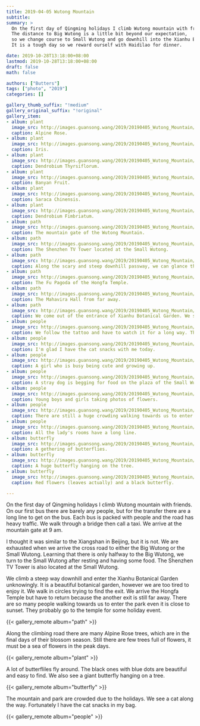 ```yaml
---
title: 2019-04-05 Wutong Mountain
subtitle:
summary: >
  On the first day of Qingming holidays I climb Wutong mountain with friends.
  The distance to Big Wutong is a little bit beyond our expectation,
  so we change course to Small Wutong and go downhill into the Xianhu Botanical Garden.
  It is a tough day so we reward ourself with Haidilao for dinner.

date: 2019-10-28T13:18:00+08:00
lastmod: 2019-10-28T13:18:00+08:00
draft: false
math: false

authors: ["Butters"]
tags: ["photo", "2019"]
categories: []

gallery_thumb_suffix: "!medium"
gallery_original_suffix: "!original"
gallery_item:
- album: plant
  image_src: http://images.guansong.wang/2019/20190405_Wutong_Mountain/DSC00539.JPG
  caption: Alpine Rose.
- album: plant
  image_src: http://images.guansong.wang/2019/20190405_Wutong_Mountain/IMG_20190405_140936.jpg
  caption: Iris.
- album: plant
  image_src: http://images.guansong.wang/2019/20190405_Wutong_Mountain/DSC00550.JPG
  caption: Dendrobium Thyrsiflorum.
- album: plant
  image_src: http://images.guansong.wang/2019/20190405_Wutong_Mountain/DSC00553.JPG
  caption: Banyan Fruit.
- album: plant
  image_src: http://images.guansong.wang/2019/20190405_Wutong_Mountain/DSC00554.JPG
  caption: Saraca Chinensis.
- album: plant
  image_src: http://images.guansong.wang/2019/20190405_Wutong_Mountain/DSC00556.JPG
  caption: Dendrobium Fimbriatum.
- album: path
  image_src: http://images.guansong.wang/2019/20190405_Wutong_Mountain/IMG_20190405_093208.jpg
  caption: The mountain gate of the Wutong Mountain.
- album: path
  image_src: http://images.guansong.wang/2019/20190405_Wutong_Mountain/DSC00538.JPG
  caption: The Shenzhen TV Tower located at the Small Wutong.
- album: path
  image_src: http://images.guansong.wang/2019/20190405_Wutong_Mountain/IMG_20190405_133938.jpg
  caption: Along the scary and steep downhill passway, we can glance the whole Hongfa Temple.
- album: path
  image_src: http://images.guansong.wang/2019/20190405_Wutong_Mountain/DSC00543.JPG
  caption: The Fu Pagoda of the Hongfa Temple.
- album: path
  image_src: http://images.guansong.wang/2019/20190405_Wutong_Mountain/DSC00551.JPG
  caption: The Mahavira Hall from far away.
- album: path
  image_src: http://images.guansong.wang/2019/20190405_Wutong_Mountain/IMG_20190405_161719.jpg
  caption: We come out of the entrance of Xianhu Botanical Garden. We save the tickets to the garden by entering from the Wutong Mountain, which is the least reward of a tough climbing.
- album: people
  image_src: http://images.guansong.wang/2019/20190405_Wutong_Mountain/DSC00533.JPG
  caption: We follow the tattoo and have to watch it for a long way. The naked angle is full of detail.
- album: people
  image_src: http://images.guansong.wang/2019/20190405_Wutong_Mountain/IMG_20190405_105434.jpg
  caption: I'm glad I have the cat snacks with me today.
- album: people
  image_src: http://images.guansong.wang/2019/20190405_Wutong_Mountain/IMG_20190405_104746.jpg
  caption: A girl who is busy being cute and growing up.
- album: people
  image_src: http://images.guansong.wang/2019/20190405_Wutong_Mountain/DSC00541.JPG
  caption: A stray dog is begging for food on the plaza of the Small Wutong.
- album: people
  image_src: http://images.guansong.wang/2019/20190405_Wutong_Mountain/DSC00544.JPG
  caption: Young boys and girls taking photos of flowers.
- album: people
  image_src: http://images.guansong.wang/2019/20190405_Wutong_Mountain/IMG_20190405_155720.jpg
  caption: There are still a huge crowding walking towards us to enter the garden on our way back.
- album: people
  image_src: http://images.guansong.wang/2019/20190405_Wutong_Mountain/IMG_20190405_144323.jpg
  caption: All the lady's rooms have a long line.
- album: butterfly
  image_src: http://images.guansong.wang/2019/20190405_Wutong_Mountain/DSC00534.JPG
  caption: A gethering of butterflies.
- album: butterfly
  image_src: http://images.guansong.wang/2019/20190405_Wutong_Mountain/DSC00537.JPG
  caption: A huge butterfly hanging on the tree.
- album: butterfly
  image_src: http://images.guansong.wang/2019/20190405_Wutong_Mountain/DSC00547.JPG
  caption: Red flowers (leaves actually) and a black butterfly.

---
```


On the first day of Qingming holidays I climb Wutong mountain with friends.
On our first bus there are barely any people,
but for the transfer there are a long line to get on the bus.
Each bus is packed with people and the road has heavy traffic.
We walk through a bridge then call a taxi.
We arrive at the mountain gate at 9 am.

I thought it was similar to the Xiangshan in Beijing, but it is not.
We are exhausted when we arrive the cross road to either the Big Wutong or the Small Wutong.
Learning that there is only halfway to the Big Wutong,
we turn to the Small Wutong after resting and having some food.
The Shenzhen TV Tower is also located at the Small Wutong.

We climb a steep way downhill and enter the Xianhu Botanical Garden unknowingly.
It is a beautiful botanical garden, however we are too tired to enjoy it.
We walk in circles trying to find the exit.
We arrive the Hongfa Temple but have to return because the another exit is still far away.
There are so many people walking towards us to enter the park even it is close to sunset.
They probably go to the temple for some holiday event.


{{< gallery_remote album="path" >}}

Along the climbing road there are many Alpine Rose trees,
which are in the final days of their blossom season.
Still there are few trees full of flowers, it must be a sea of flowers in the peak days.

{{< gallery_remote album="plant" >}}

A lot of butterfliles fly around.
The black ones with blue dots are beautiful and easy to find.
We also see a giant butterfly hanging on a tree.

{{< gallery_remote album="butterfly" >}}

The mountain and park are crowded due to the holidays.
We see a cat along the way.
Fortunately I have the cat snacks in my bag.

{{< gallery_remote album="people" >}}
